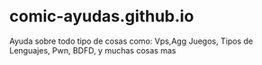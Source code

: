 # comic-ayudas.github.io
Ayuda sobre todo tipo de cosas como: Vps,Agg Juegos, Tipos de Lenguajes, Pwn, BDFD, y muchas cosas mas
